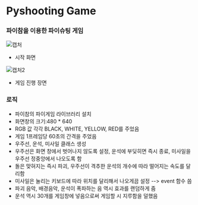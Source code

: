 # Pyshooting Game

### 파이참을 이용한 파이슈팅 게임

![캡처](https://user-images.githubusercontent.com/96816327/148946306-fe6df6cf-c9e3-40e1-ae8d-73fbf94d10a8.PNG)

- 시작 화면

![캡처2](https://user-images.githubusercontent.com/96816327/148946592-512d6df9-3f7a-4371-a68c-4243781231bf.PNG)

- 게임 진행 장면


### 로직
- 파이참의 파이게임 라이브러리 설치
- 화면창의 크기:480 * 640
- RGB 값 각각 BLACK, WHITE, YELLOW, RED를 주었음
- 게임 1프레임당 60초의 간격을 주었음
- 우주선, 운석, 미사일 클래스 생성
- 우주선은 화면 창에서 벗어나지 않도록 설정, 운석에 부딪히면 즉시 종료, 미사일을 우주선 정중앙에서 나오도록 함
- 돌은 맞혀지는 즉시 파괴, 우주선이 격추한 운석의 개수에 따라 떨어지는 속도를 달리함
- 미사일은 눌리는 키보드에 따라 위치를 달리해서 나오게끔 설정 --> event 함수 씀
- 파괴 음악, 배경음악, 운석이 폭파하는 음 역시 효과를 랜덤하게 줌
- 운석 역시 30개를 게임창에 넣음으로써 게임할 시 지루함을 덜했음
